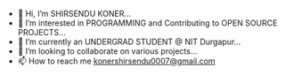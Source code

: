- 👋 Hi, I’m SHIRSENDU KONER...
- 👀 I’m interested in PROGRAMMING and Contributing to OPEN SOURCE PROJECTS...
- 🌱 I’m currently an UNDERGRAD STUDENT @ NIT Durgapur...
- 💞️ I’m looking to collaborate on various projects...
- 📫 How to reach me konershirsendu0007@gmail.com

<!---
SHIRSENDU19C80069/SHIRSENDU19C80069 is a ✨ special ✨ repository because its `README.md` (this file) appears on your GitHub profile.
You can click the Preview link to take a look at your changes.
--->
